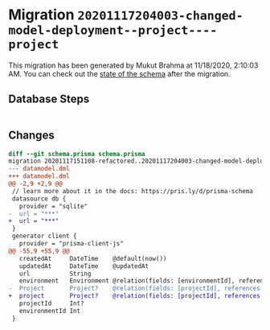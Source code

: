 # Migration `20201117204003-changed-model-deployment--project----project`

This migration has been generated by Mukut Brahma at 11/18/2020, 2:10:03 AM.
You can check out the [state of the schema](./schema.prisma) after the migration.

## Database Steps

```sql

```

## Changes

```diff
diff --git schema.prisma schema.prisma
migration 20201117151108-refactored..20201117204003-changed-model-deployment--project----project
--- datamodel.dml
+++ datamodel.dml
@@ -2,9 +2,9 @@
 // learn more about it in the docs: https://pris.ly/d/prisma-schema
 datasource db {
   provider = "sqlite"
-  url = "***"
+  url = "***"
 }
 generator client {
   provider = "prisma-client-js"
@@ -55,9 +55,9 @@
   createdAt     DateTime    @default(now())
   updatedAt     DateTime    @updatedAt
   url           String
   environment   Environment @relation(fields: [environmentId], references: [id])
-  Project       Project?    @relation(fields: [projectId], references: [id])
+  project       Project?    @relation(fields: [projectId], references: [id])
   projectId     Int?
   environmentId Int
 }
```


